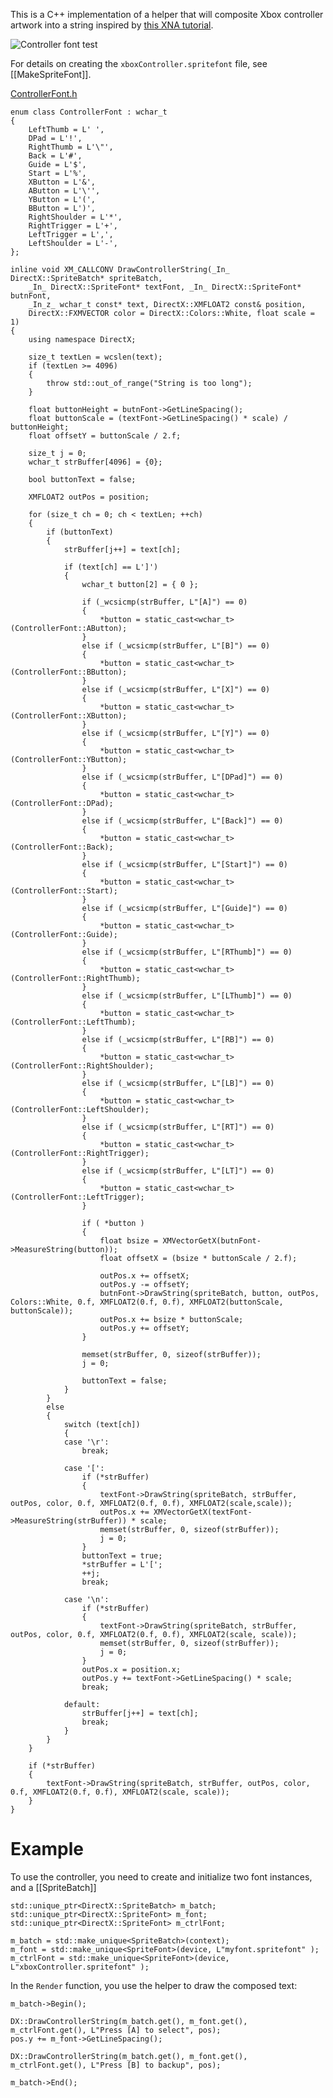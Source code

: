 This is a C++ implementation of a helper that will composite Xbox controller artwork into a string inspired by [this XNA tutorial](http://mort8088.com/2011/03/11/xna-4-0-tutorial-4-spritebatch-extended/).

![Controller font test](https://github.com/Microsoft/DirectXTK/wiki/images/ControllerFontExample.PNG)

For details on creating the ``xboxController.spritefont`` file, see [[MakeSpriteFont]].

[ControllerFont.h](https://github.com/Microsoft/DirectXTK/wiki/ControllerFont.h)

    enum class ControllerFont : wchar_t
    {
        LeftThumb = L' ',
        DPad = L'!',
        RightThumb = L'\"',
        Back = L'#',
        Guide = L'$',
        Start = L'%',
        XButton = L'&',
        AButton = L'\'',
        YButton = L'(',
        BButton = L')',
        RightShoulder = L'*',
        RightTrigger = L'+',
        LeftTrigger = L',',
        LeftShoulder = L'-',
    };

    inline void XM_CALLCONV DrawControllerString(_In_ DirectX::SpriteBatch* spriteBatch,
        _In_ DirectX::SpriteFont* textFont, _In_ DirectX::SpriteFont* butnFont,
        _In_z_ wchar_t const* text, DirectX::XMFLOAT2 const& position,
        DirectX::FXMVECTOR color = DirectX::Colors::White, float scale = 1)
    {
        using namespace DirectX;

        size_t textLen = wcslen(text);
        if (textLen >= 4096)
        {
            throw std::out_of_range("String is too long");
        }

        float buttonHeight = butnFont->GetLineSpacing();
        float buttonScale = (textFont->GetLineSpacing() * scale) / buttonHeight;
        float offsetY = buttonScale / 2.f;

        size_t j = 0;
        wchar_t strBuffer[4096] = {0};

        bool buttonText = false;

        XMFLOAT2 outPos = position;

        for (size_t ch = 0; ch < textLen; ++ch)
        {
            if (buttonText)
            {
                strBuffer[j++] = text[ch];

                if (text[ch] == L']')
                {
                    wchar_t button[2] = { 0 };

                    if (_wcsicmp(strBuffer, L"[A]") == 0)
                    {
                        *button = static_cast<wchar_t>(ControllerFont::AButton);
                    }
                    else if (_wcsicmp(strBuffer, L"[B]") == 0)
                    {
                        *button = static_cast<wchar_t>(ControllerFont::BButton);
                    }
                    else if (_wcsicmp(strBuffer, L"[X]") == 0)
                    {
                        *button = static_cast<wchar_t>(ControllerFont::XButton);
                    }
                    else if (_wcsicmp(strBuffer, L"[Y]") == 0)
                    {
                        *button = static_cast<wchar_t>(ControllerFont::YButton);
                    }
                    else if (_wcsicmp(strBuffer, L"[DPad]") == 0)
                    {
                        *button = static_cast<wchar_t>(ControllerFont::DPad);
                    }
                    else if (_wcsicmp(strBuffer, L"[Back]") == 0)
                    {
                        *button = static_cast<wchar_t>(ControllerFont::Back);
                    }
                    else if (_wcsicmp(strBuffer, L"[Start]") == 0)
                    {
                        *button = static_cast<wchar_t>(ControllerFont::Start);
                    }
                    else if (_wcsicmp(strBuffer, L"[Guide]") == 0)
                    {
                        *button = static_cast<wchar_t>(ControllerFont::Guide);
                    }
                    else if (_wcsicmp(strBuffer, L"[RThumb]") == 0)
                    {
                        *button = static_cast<wchar_t>(ControllerFont::RightThumb);
                    }
                    else if (_wcsicmp(strBuffer, L"[LThumb]") == 0)
                    {
                        *button = static_cast<wchar_t>(ControllerFont::LeftThumb);
                    }
                    else if (_wcsicmp(strBuffer, L"[RB]") == 0)
                    {
                        *button = static_cast<wchar_t>(ControllerFont::RightShoulder);
                    }
                    else if (_wcsicmp(strBuffer, L"[LB]") == 0)
                    {
                        *button = static_cast<wchar_t>(ControllerFont::LeftShoulder);
                    }
                    else if (_wcsicmp(strBuffer, L"[RT]") == 0)
                    {
                        *button = static_cast<wchar_t>(ControllerFont::RightTrigger);
                    }
                    else if (_wcsicmp(strBuffer, L"[LT]") == 0)
                    {
                        *button = static_cast<wchar_t>(ControllerFont::LeftTrigger);
                    }

                    if ( *button )
                    {
                        float bsize = XMVectorGetX(butnFont->MeasureString(button));
                        float offsetX = (bsize * buttonScale / 2.f);

                        outPos.x += offsetX;
                        outPos.y -= offsetY;
                        butnFont->DrawString(spriteBatch, button, outPos, Colors::White, 0.f, XMFLOAT2(0.f, 0.f), XMFLOAT2(buttonScale, buttonScale));
                        outPos.x += bsize * buttonScale;
                        outPos.y += offsetY;
                    }

                    memset(strBuffer, 0, sizeof(strBuffer));
                    j = 0;

                    buttonText = false;
                }
            }
            else
            {
                switch (text[ch])
                {
                case '\r':
                    break;

                case '[':
                    if (*strBuffer)
                    {
                        textFont->DrawString(spriteBatch, strBuffer, outPos, color, 0.f, XMFLOAT2(0.f, 0.f), XMFLOAT2(scale,scale));
                        outPos.x += XMVectorGetX(textFont->MeasureString(strBuffer)) * scale;
                        memset(strBuffer, 0, sizeof(strBuffer));
                        j = 0;
                    }
                    buttonText = true;
                    *strBuffer = L'[';
                    ++j;
                    break;

                case '\n':
                    if (*strBuffer)
                    {
                        textFont->DrawString(spriteBatch, strBuffer, outPos, color, 0.f, XMFLOAT2(0.f, 0.f), XMFLOAT2(scale, scale));
                        memset(strBuffer, 0, sizeof(strBuffer));
                        j = 0;
                    }
                    outPos.x = position.x;
                    outPos.y += textFont->GetLineSpacing() * scale;
                    break;

                default:
                    strBuffer[j++] = text[ch];
                    break;
                }
            }
        }

        if (*strBuffer)
        {
            textFont->DrawString(spriteBatch, strBuffer, outPos, color, 0.f, XMFLOAT2(0.f, 0.f), XMFLOAT2(scale, scale));
        }
    }

# Example

To use the controller, you need to create and initialize two font instances, and a [[SpriteBatch]]

    std::unique_ptr<DirectX::SpriteBatch> m_batch;
    std::unique_ptr<DirectX::SpriteFont> m_font;
    std::unique_ptr<DirectX::SpriteFont> m_ctrlFont;

    m_batch = std::make_unique<SpriteBatch>(context);
    m_font = std::make_unique<SpriteFont>(device, L"myfont.spritefont" );
    m_ctrlFont = std::make_unique<SpriteFont>(device, L"xboxController.spritefont" );

In the ``Render`` function, you use the helper to draw the composed text:

    m_batch->Begin();

    DX::DrawControllerString(m_batch.get(), m_font.get(), m_ctrlFont.get(), L"Press [A] to select", pos);
    pos.y += m_font->GetLineSpacing();

    DX::DrawControllerString(m_batch.get(), m_font.get(), m_ctrlFont.get(), L"Press [B] to backup", pos);

    m_batch->End();
